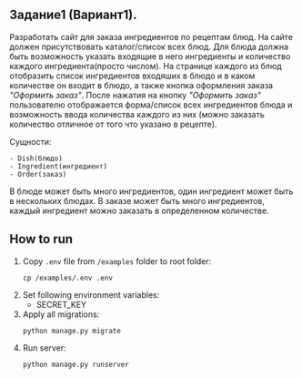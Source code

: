 ## Задание1 (Вариант1).

Разработать сайт для заказа ингредиентов по рецептам блюд.
На сайте должен присутствовать каталог/список всех блюд.
Для блюда должна быть возможность указать входящие в него ингредиенты и количество каждого ингредиента(просто числом).
На странице каждого из блюд отобразить список ингредиентов входяших в блюдо
и в каком количестве он входит в блюдо,  а также кнопка оформления заказа _"Оформить заказ"_.
После нажатия на кнопку _"Оформить заказ"_ пользователю отображается форма/список всех
ингредиентов блюда и возможность ввода количества каждого из них
(можно заказать количество отличное от того что указано в рецепте).

Сущности:
```
- Dish(блюдо)
- Ingredient(ингредиент)
- Order(заказ)
```
В блюде может быть много ингредиентов,
один ингредиент может быть в нескольких блюдах.
В заказе может быть много ингредиентов,
каждый ингредиент можно заказать в определенном
количестве.

## How to run
1. Copy `.env` file from `/examples` folder to root folder:
    ```
    cp /examples/.env .env
    ```
2. Set following environment variables:
   - SECRET_KEY
3. Apply all migrations:
    ```
    python manage.py migrate
    ```
4. Run server:
    ```
    python manage.py runserver
    ```
